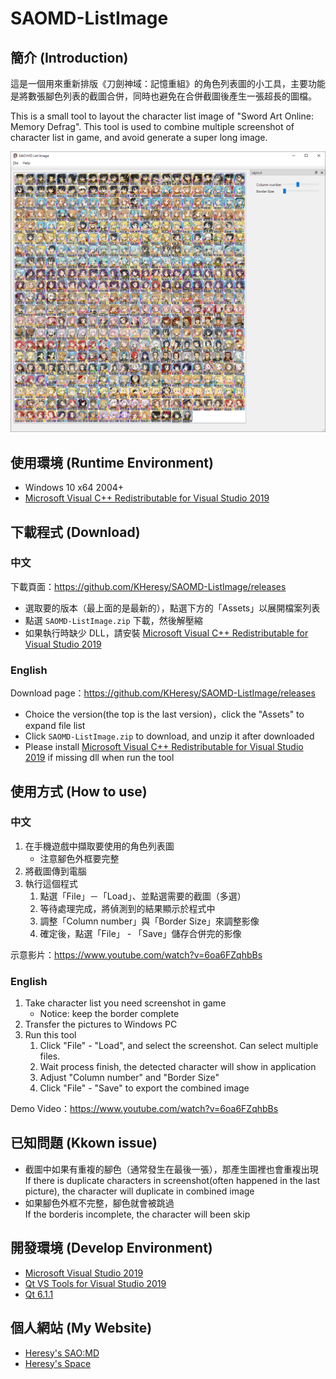 # SAOMD-ListImage

## 簡介 (Introduction)

這是一個用來重新排版《刀劍神域：記憶重組》的角色列表圖的小工具，主要功能是將數張腳色列表的截圖合併，同時也避免在合併截圖後產生一張超長的圖檔。

This is a small tool to layout the character list image of "Sword Art Online: Memory Defrag".
This tool is used to combine multiple screenshot of character list in game, and avoid generate a super long image.

![image](Doc/main.png)

## 使用環境 (Runtime Environment)
- Windows 10 x64 2004+
- [Microsoft Visual C++ Redistributable for Visual Studio 2019](https://aka.ms/vs/16/release/vc_redist.x64.exe)

## 下載程式 (Download)

### 中文

下載頁面：https://github.com/KHeresy/SAOMD-ListImage/releases

- 選取要的版本（最上面的是最新的），點選下方的「Assets」以展開檔案列表
- 點選 `SAOMD-ListImage.zip` 下載，然後解壓縮
- 如果執行時缺少 DLL，請安裝 [Microsoft Visual C++ Redistributable for Visual Studio 2019](https://aka.ms/vs/16/release/vc_redist.x64.exe)

### English

Download page：https://github.com/KHeresy/SAOMD-ListImage/releases

- Choice the version(the top is the last version)，click the "Assets" to expand file list
- Click `SAOMD-ListImage.zip` to download, and unzip it after downloaded
- Please install [Microsoft Visual C++ Redistributable for Visual Studio 2019](https://aka.ms/vs/16/release/vc_redist.x64.exe) if missing dll when run the tool

## 使用方式 (How to use)

### 中文

1. 在手機遊戲中擷取要使用的角色列表圖
   - 注意腳色外框要完整
2. 將截圖傳到電腦
3. 執行這個程式
   1. 點選「File」－「Load」、並點選需要的截圖（多選）
   2. 等待處理完成，將偵測到的結果顯示於程式中
   3. 調整「Column number」與「Border Size」來調整影像
   4. 確定後，點選「File」 - 「Save」儲存合併完的影像

示意影片：https://www.youtube.com/watch?v=6oa6FZqhbBs

### English

1. Take character list you need screenshot in game
   - Notice: keep the border complete
2. Transfer the pictures to Windows PC
3. Run this tool
   1. Click "File" - "Load", and select the screenshot. Can select multiple files.
   2. Wait process finish, the detected character will show in application
   3. Adjust "Column number" and "Border Size"
   4. Click "File" - "Save" to export the combined image

Demo Video：https://www.youtube.com/watch?v=6oa6FZqhbBs

## 已知問題 (Kkown issue)

- 截圖中如果有重複的腳色（通常發生在最後一張），那產生圖裡也會重複出現<br>
  If there is duplicate characters in screenshot(often happened in the last picture), the character will duplicate in combined image
- 如果腳色外框不完整，腳色就會被跳過<br>
  If the borderis incomplete, the character will been skip

## 開發環境 (Develop Environment)
- [Microsoft Visual Studio 2019](https://visualstudio.microsoft.com/zh-hant/vs/)
- [Qt VS Tools for Visual Studio 2019](https://marketplace.visualstudio.com/items?itemName=TheQtCompany.QtVisualStudioTools2019)
- [Qt 6.1.1](https://www.qt.io/)

## 個人網站 (My Website)
- [Heresy's SAO:MD](https://ksaomd.wordpress.com/)
- [Heresy's Space](https://kheresy.wordpress.com/)
